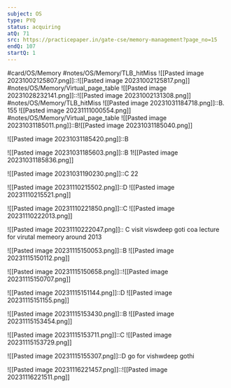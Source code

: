 ```yaml
---
subject: OS
type: PYQ
status: acquiring
atQ: 71
src: https://practicepaper.in/gate-cse/memory-management?page_no=15
endQ: 107
startQ: 1
---
```

#card/OS/Memory
#notes/OS/Memory/TLB_hitMiss
![[Pasted image 20231002125807.png]]::![[Pasted image 20231002125817.png]] <!--SR:!2023-11-21,10,272-->
#notes/OS/Memory/Virtual_page_table
![[Pasted image 20231028232141.png]]::![[Pasted image 20231002131308.png]] <!--SR:!2023-11-23,12,270-->
#notes/OS/Memory/TLB_hitMiss 
![[Pasted image 20231031184718.png]]::B. 155 ![[Pasted image 20231111000554.png]] <!--SR:!2023-11-21,10,272-->
#notes/OS/Memory/Virtual_page_table 
![[Pasted image 20231031185011.png]]::B![[Pasted image 20231031185040.png]] <!--SR:!2023-11-12,2,252-->

![[Pasted image 20231031185420.png]]::B <!--SR:!2023-11-19,9,272-->

![[Pasted image 20231031185603.png]]::B 1![[Pasted image 20231031185836.png]] <!--SR:!2023-11-22,11,272-->

![[Pasted image 20231031190230.png]]::C 22 <!--SR:!2023-11-20,9,272-->

![[Pasted image 20231110215502.png]]::D ![[Pasted image 20231110215521.png]] <!--SR:!2023-11-14,3,259-->

![[Pasted image 20231110221850.png]]::C ![[Pasted image 20231110222013.png]] <!--SR:!2023-11-14,3,259-->

![[Pasted image 20231110222047.png]]:: C  visit viswdeep goti coa lecture for virutal memeory around 2013

![[Pasted image 20231115150053.png]]::B ![[Pasted image 20231115150112.png]]

![[Pasted image 20231115150658.png]]::![[Pasted image 20231115150707.png]]


![[Pasted image 20231115151144.png]]::D ![[Pasted image 20231115151155.png]]

![[Pasted image 20231115153430.png]]::B ![[Pasted image 20231115153454.png]]

![[Pasted image 20231115153711.png]]::C ![[Pasted image 20231115153729.png]]

![[Pasted image 20231115155307.png]]::D go for vishwdeep gothi

![[Pasted image 20231116221457.png]]::![[Pasted image 20231116221511.png]]


